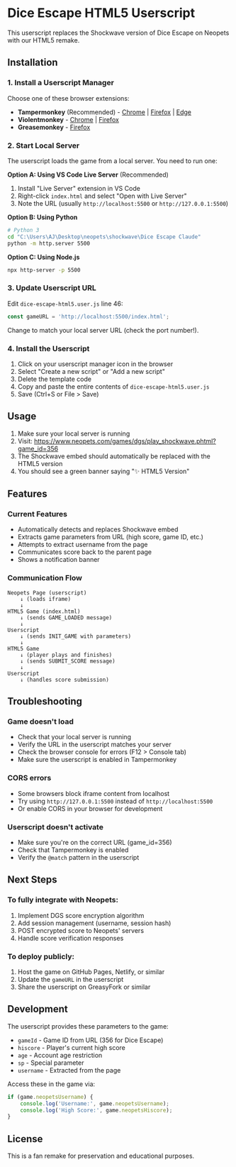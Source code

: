 # Dice Escape HTML5 Userscript

This userscript replaces the Shockwave version of Dice Escape on Neopets with our HTML5 remake.

## Installation

### 1. Install a Userscript Manager

Choose one of these browser extensions:
- **Tampermonkey** (Recommended) - [Chrome](https://chrome.google.com/webstore/detail/tampermonkey/) | [Firefox](https://addons.mozilla.org/en-US/firefox/addon/tampermonkey/) | [Edge](https://microsoftedge.microsoft.com/addons/detail/tampermonkey/)
- **Violentmonkey** - [Chrome](https://chrome.google.com/webstore/detail/violentmonkey/) | [Firefox](https://addons.mozilla.org/en-US/firefox/addon/violentmonkey/)
- **Greasemonkey** - [Firefox](https://addons.mozilla.org/en-US/firefox/addon/greasemonkey/)

### 2. Start Local Server

The userscript loads the game from a local server. You need to run one:

**Option A: Using VS Code Live Server** (Recommended)
1. Install "Live Server" extension in VS Code
2. Right-click `index.html` and select "Open with Live Server"
3. Note the URL (usually `http://localhost:5500` or `http://127.0.0.1:5500`)

**Option B: Using Python**
```bash
# Python 3
cd "C:\Users\AJ\Desktop\neopets\shockwave\Dice Escape Claude"
python -m http.server 5500
```

**Option C: Using Node.js**
```bash
npx http-server -p 5500
```

### 3. Update Userscript URL

Edit `dice-escape-html5.user.js` line 46:
```javascript
const gameURL = 'http://localhost:5500/index.html';
```

Change to match your local server URL (check the port number!).

### 4. Install the Userscript

1. Click on your userscript manager icon in the browser
2. Select "Create a new script" or "Add a new script"
3. Delete the template code
4. Copy and paste the entire contents of `dice-escape-html5.user.js`
5. Save (Ctrl+S or File > Save)

## Usage

1. Make sure your local server is running
2. Visit: https://www.neopets.com/games/dgs/play_shockwave.phtml?game_id=356
3. The Shockwave embed should automatically be replaced with the HTML5 version
4. You should see a green banner saying "✨ HTML5 Version"

## Features

### Current Features
- Automatically detects and replaces Shockwave embed
- Extracts game parameters from URL (high score, game ID, etc.)
- Attempts to extract username from the page
- Communicates score back to the parent page
- Shows a notification banner

### Communication Flow

```
Neopets Page (userscript)
    ↓ (loads iframe)
    ↓
HTML5 Game (index.html)
    ↓ (sends GAME_LOADED message)
    ↓
Userscript
    ↓ (sends INIT_GAME with parameters)
    ↓
HTML5 Game
    ↓ (player plays and finishes)
    ↓ (sends SUBMIT_SCORE message)
    ↓
Userscript
    ↓ (handles score submission)
```

## Troubleshooting

### Game doesn't load
- Check that your local server is running
- Verify the URL in the userscript matches your server
- Check the browser console for errors (F12 > Console tab)
- Make sure the userscript is enabled in Tampermonkey

### CORS errors
- Some browsers block iframe content from localhost
- Try using `http://127.0.0.1:5500` instead of `http://localhost:5500`
- Or enable CORS in your browser for development

### Userscript doesn't activate
- Make sure you're on the correct URL (game_id=356)
- Check that Tampermonkey is enabled
- Verify the `@match` pattern in the userscript

## Next Steps

### To fully integrate with Neopets:
1. Implement DGS score encryption algorithm
2. Add session management (username, session hash)
3. POST encrypted score to Neopets' servers
4. Handle score verification responses

### To deploy publicly:
1. Host the game on GitHub Pages, Netlify, or similar
2. Update the `gameURL` in the userscript
3. Share the userscript on GreasyFork or similar

## Development

The userscript provides these parameters to the game:
- `gameId` - Game ID from URL (356 for Dice Escape)
- `hiscore` - Player's current high score
- `age` - Account age restriction
- `sp` - Special parameter
- `username` - Extracted from the page

Access these in the game via:
```javascript
if (game.neopetsUsername) {
    console.log('Username:', game.neopetsUsername);
    console.log('High Score:', game.neopetsHiscore);
}
```

## License

This is a fan remake for preservation and educational purposes.
